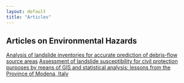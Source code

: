 ```yaml
---
layout: default
title: "Articles"
---
```


## Articles on Environmental Hazards

[Analysis of landslide inventories for accurate prediction of debris-flow source areas](https://www.sciencedirect.com/science/article/abs/pii/S0169555X10000863)
[Assessment of landslide susceptibility for civil
protection purposes by means of GIS and statistical
analysis: lessons from the Province of Modena, Italy ](http://web.a.ebscohost.com/ehost/pdfviewer/pdfviewer?vid=1&sid=fec72ab0-cec1-4c8f-a28e-6bd05127c21c%40sessionmgr4008)
